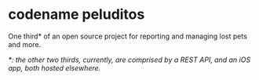 # codename peluditos
One third* of an open source project for reporting and managing lost pets and more.

_*: the other two thirds, currently, are comprised by a REST API, and an iOS app, both hosted elsewhere._
